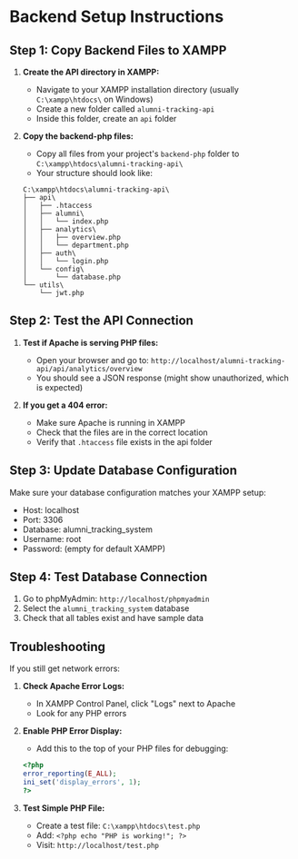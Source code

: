 # Backend Setup Instructions

## Step 1: Copy Backend Files to XAMPP

1. **Create the API directory in XAMPP:**
   - Navigate to your XAMPP installation directory (usually `C:\xampp\htdocs\` on Windows)
   - Create a new folder called `alumni-tracking-api`
   - Inside this folder, create an `api` folder

2. **Copy the backend-php files:**
   - Copy all files from your project's `backend-php` folder to `C:\xampp\htdocs\alumni-tracking-api\`
   - Your structure should look like:
   ```
   C:\xampp\htdocs\alumni-tracking-api\
   ├── api\
   │   ├── .htaccess
   │   ├── alumni\
   │   │   └── index.php
   │   ├── analytics\
   │   │   ├── overview.php
   │   │   └── department.php
   │   ├── auth\
   │   │   └── login.php
   │   └── config\
   │       └── database.php
   └── utils\
       └── jwt.php
   ```

## Step 2: Test the API Connection

1. **Test if Apache is serving PHP files:**
   - Open your browser and go to: `http://localhost/alumni-tracking-api/api/analytics/overview`
   - You should see a JSON response (might show unauthorized, which is expected)

2. **If you get a 404 error:**
   - Make sure Apache is running in XAMPP
   - Check that the files are in the correct location
   - Verify that `.htaccess` file exists in the api folder

## Step 3: Update Database Configuration

Make sure your database configuration matches your XAMPP setup:
- Host: localhost
- Port: 3306
- Database: alumni_tracking_system
- Username: root
- Password: (empty for default XAMPP)

## Step 4: Test Database Connection

1. Go to phpMyAdmin: `http://localhost/phpmyadmin`
2. Select the `alumni_tracking_system` database
3. Check that all tables exist and have sample data

## Troubleshooting

If you still get network errors:

1. **Check Apache Error Logs:**
   - In XAMPP Control Panel, click "Logs" next to Apache
   - Look for any PHP errors

2. **Enable PHP Error Display:**
   - Add this to the top of your PHP files for debugging:
   ```php
   <?php
   error_reporting(E_ALL);
   ini_set('display_errors', 1);
   ?>
   ```

3. **Test Simple PHP File:**
   - Create a test file: `C:\xampp\htdocs\test.php`
   - Add: `<?php echo "PHP is working!"; ?>`
   - Visit: `http://localhost/test.php`